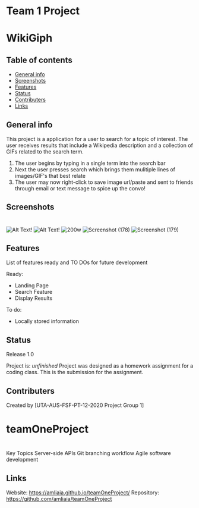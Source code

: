 # Team 1 Project
# WikiGiph
> 

## Table of contents
* [General info](#general-info)
* [Screenshots](#screenshots)
* [Features](#features)
* [Status](#status)
* [Contributers](#contributers)
* [Links](#Links)

## General info
This project is a application for a user to search for a topic of interest. The user receives results that include a Wikipedia description and a collection of GIFs related to the search term. 

1. The user begins by typing in a single term into the search bar
2. Next the user presses search which brings them mulitiple lines of images/GIF's that best relate
3. The user may now right-click to save image url/paste and sent to friends through email or text message to spice up the convo!

## Screenshots
#
![Alt Text!](https://user-images.githubusercontent.com/72354925/107575243-51c43d80-6bb5-11eb-8071-4ed06675416c.png)
![Alt Text!](https://user-images.githubusercontent.com/72354925/107584187-aec5f080-6bc1-11eb-8bbc-afba2abd2bc2.png)
![200w](https://user-images.githubusercontent.com/72354925/107584710-93a7b080-6bc2-11eb-980e-f6b560945b00.gif)
![Screenshot (178)](https://user-images.githubusercontent.com/72354925/107584605-5f33f480-6bc2-11eb-8a99-00de144a95f5.png)
![Screenshot (179)](https://user-images.githubusercontent.com/72354925/107584608-61964e80-6bc2-11eb-843a-bcaac5ced562.png)




## Features
List of features ready and TO DOs for future development

Ready:

* Landing Page
* Search Feature
* Display Results

To do:

* Locally stored information


## Status
Release 1.0

Project is: _unfinished_ Project was designed as a homework assignment for a coding class.  This is the submission for the assignment.

## Contributers
Created by [UTA-AUS-FSF-PT-12-2020 Project Group 1]


# teamOneProject
#
Key Topics
Server-side APIs
Git branching workflow
Agile software development
 
## Links
Website:
https://amliaia.github.io/teamOneProject/
Repository:
https://github.com/amliaia/teamOneProject
